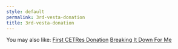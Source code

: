 ```yaml
---
style: default
permalink: 3rd-vesta-donation
title: 3rd-vesta-donation
---
```

You may also like:
[First CETRes Donation](http://scp-wiki.net/1st-cetres-donation)
[Breaking It Down For Me](http://scp-wiki.net/breaking-it-down-to-me)